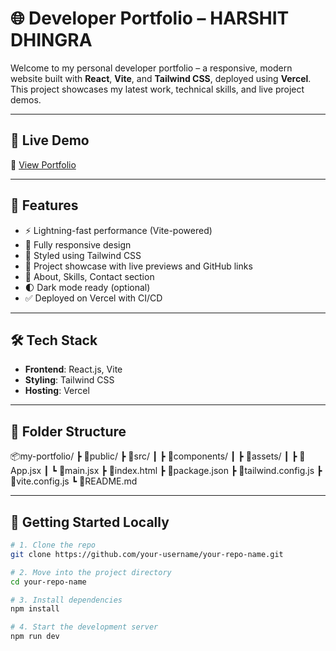 # 🌐 Developer Portfolio – HARSHIT DHINGRA

Welcome to my personal developer portfolio – a responsive, modern website built with **React**, **Vite**, and **Tailwind CSS**, deployed using **Vercel**. This project showcases my latest work, technical skills, and live project demos.

---

## 🚀 Live Demo

🔗 [View Portfolio](https://harshit-portfolio-website-wq6v.vercel.app/)

---

## 📌 Features

- ⚡️ Lightning-fast performance (Vite-powered)
- 📱 Fully responsive design
- 🎨 Styled using Tailwind CSS
- 🧠 Project showcase with live previews and GitHub links
- 💬 About, Skills, Contact section
- 🌓 Dark mode ready (optional)
- ✅ Deployed on Vercel with CI/CD

---

## 🛠 Tech Stack

- **Frontend**: React.js, Vite
- **Styling**: Tailwind CSS
- **Hosting**: Vercel

---
## 📂 Folder Structure
📦my-portfolio/
┣ 📁public/
┣ 📁src/
┃ ┣ 📁components/
┃ ┣ 📁assets/
┃ ┣ 📄App.jsx
┃ ┗ 📄main.jsx
┣ 📄index.html
┣ 📄package.json
┣ 📄tailwind.config.js
┣ 📄vite.config.js
┗ 📄README.md


---

## 🚀 Getting Started Locally

```bash
# 1. Clone the repo
git clone https://github.com/your-username/your-repo-name.git

# 2. Move into the project directory
cd your-repo-name

# 3. Install dependencies
npm install

# 4. Start the development server
npm run dev


